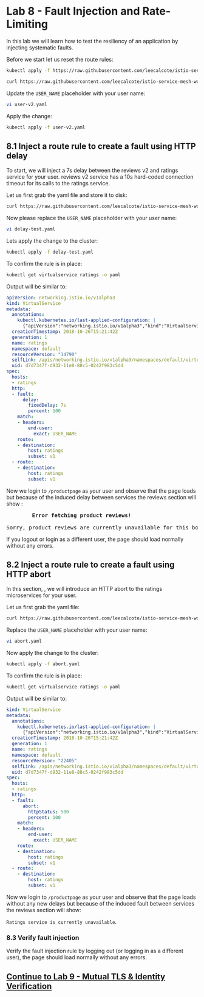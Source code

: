 # Lab 8 - Fault Injection and Rate-Limiting

In this lab we will learn how to test the resiliency of an application by injecting systematic faults.

Before we start let us reset the route rules:

```sh
kubectl apply -f https://raw.githubusercontent.com/leecalcote/istio-service-mesh-workshop/master/deployment_files/istio-1.0.3/virtual-service-all-v1.yaml 
```

```sh
curl https://raw.githubusercontent.com/leecalcote/istio-service-mesh-workshop/master/deployment_files/istio-1.0.3/virtual-service-reviews-test-v2.yaml > user-v2.yaml
```

Update the `USER_NAME` placeholder with your user name:
```sh
vi user-v2.yaml
```

Apply the change:
```sh
kubectl apply -f user-v2.yaml
```

## 8.1 Inject a route rule to create a fault using HTTP delay

To start, we will inject a 7s delay between the reviews v2 and ratings service for your user. reviews v2 service has a 10s hard-coded connection timeout for its calls to the ratings service.

Let us first grab the yaml file and store it to disk:
```sh
curl https://raw.githubusercontent.com/leecalcote/istio-service-mesh-workshop/master/deployment_files/istio-1.0.3/virtual-service-ratings-test-delay.yaml > delay-test.yaml
```

Now please replace the `USER_NAME` placeholder with your user name:
```sh
vi delay-test.yaml
```

Lets apply the change to the cluster:
```sh
kubectl apply -f delay-test.yaml
```


To confirm the rule is in place:
```sh
kubectl get virtualservice ratings -o yaml
```

Output will be similar to:
```yaml
apiVersion: networking.istio.io/v1alpha3
kind: VirtualService
metadata:
  annotations:
    kubectl.kubernetes.io/last-applied-configuration: |
      {"apiVersion":"networking.istio.io/v1alpha3","kind":"VirtualService","metadata":{"annotations":{},"name":"ratings","namespace":"default"},"spec":{"hosts":["ratings"],"http":[{"fault":{"delay":{"fixedDelay":"7s","percent":100}},"match":[{"headers":{"end-user":{"exact":"USER_NAME"}}}],"route":[{"destination":{"host":"ratings","subset":"v1"}}]},{"route":[{"destination":{"host":"ratings","subset":"v1"}}]}]}}
  creationTimestamp: 2018-10-26T15:21:42Z
  generation: 1
  name: ratings
  namespace: default
  resourceVersion: "14790"
  selfLink: /apis/networking.istio.io/v1alpha3/namespaces/default/virtualservices/ratings
  uid: d7d7347f-d932-11e8-88c5-0242f983c5dd
spec:
  hosts:
  - ratings
  http:
  - fault:
      delay:
        fixedDelay: 7s
        percent: 100
    match:
    - headers:
        end-user:
          exact: USER_NAME
    route:
    - destination:
        host: ratings
        subset: v1
  - route:
    - destination:
        host: ratings
        subset: v1
```

Now we login to `/productpage` as your user and observe that the page loads but because of the induced delay between services the reviews section will show :

<pre>
        <b>Error fetching product reviews!</b>

Sorry, product reviews are currently unavailable for this book.
</pre>

If you logout or login as a different user, the page should load normally without any errors.

## 8.2 Inject a route rule to create a fault using HTTP abort

In this section, , we will introduce an HTTP abort to the ratings microservices for your user.

Let us first grab the yaml file:
```sh
curl https://raw.githubusercontent.com/leecalcote/istio-service-mesh-workshop/master/deployment_files/istio-1.0.3/virtual-service-ratings-test-abort.yaml > abort.yaml
```

Replace the `USER_NAME` placeholder with your user name:
```sh
vi abort.yaml
```

Now apply the change to the cluster:
```sh
kubectl apply -f abort.yaml
```


To confirm the rule is in place:
```sh
kubectl get virtualservice ratings -o yaml
```

Output will be similar to:
```yaml
kind: VirtualService
metadata:
  annotations:
    kubectl.kubernetes.io/last-applied-configuration: |
      {"apiVersion":"networking.istio.io/v1alpha3","kind":"VirtualService","metadata":{"annotations":{},"name":"ratings","namespace":"default"},"spec":{"hosts":["ratings"],"http":[{"fault":{"abort":{"httpStatus":500,"percent":100}},"match":[{"headers":{"end-user":{"exact":"USER_NAME"}}}],"route":[{"destination":{"host":"ratings","subset":"v1"}}]},{"route":[{"destination":{"host":"ratings","subset":"v1"}}]}]}}
  creationTimestamp: 2018-10-26T15:21:42Z
  generation: 1
  name: ratings
  namespace: default
  resourceVersion: "22405"
  selfLink: /apis/networking.istio.io/v1alpha3/namespaces/default/virtualservices/ratings
  uid: d7d7347f-d932-11e8-88c5-0242f983c5dd
spec:
  hosts:
  - ratings
  http:
  - fault:
      abort:
        httpStatus: 500
        percent: 100
    match:
    - headers:
        end-user:
          exact: USER_NAME
    route:
    - destination:
        host: ratings
        subset: v1
  - route:
    - destination:
        host: ratings
        subset: v1
```

Now we login to `/productpage` as your user and observe that the page loads without any new delays but because of the induced fault between services the reviews section will show:

 `Ratings service is currently unavailable`.

### 8.3 Verify fault injection
Verify the fault injection rule by logging out (or logging in as a different user), the page should load normally without any errors.


## [Continue to Lab 9 - Mutual TLS & Identity Verification](../lab-9/README.md)
